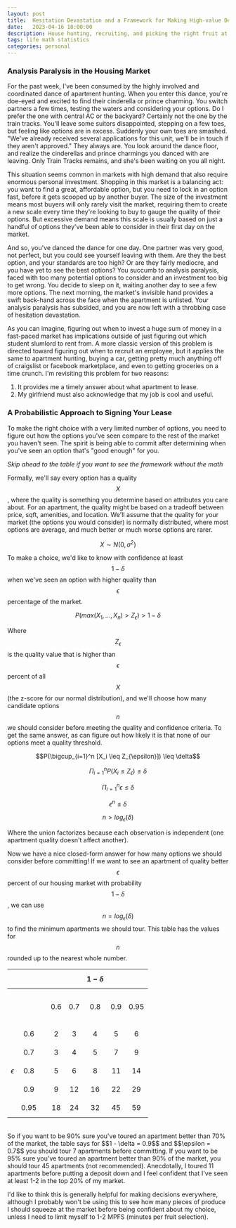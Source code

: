 ```yaml
---
layout: post
title:  Hesitation Devastation and a Framework for Making High-value Decisions Without Hating Yourself
date:   2023-04-16 10:00:00
description: House hunting, recruiting, and picking the right fruit at the grocery store
tags: life math statistics
categories: personal
---
```

### Analysis Paralysis in the Housing Market
For the past week, I've been consumed by the highly involved and coordinated dance of apartment hunting.
When you enter this dance, you're doe-eyed and excited to find their cinderella or prince charming.
You switch partners a few times, testing the waters and considering your options.
Do I prefer the one with central AC or the backyard? Certainly not the one by the train tracks. 
You'll leave some suitors disappointed, stepping on a few toes, but feeling like options are in excess.
Suddenly your own toes are smashed. 
"We've already received several applications for this unit, we'll be in touch if they aren't approved."
They always are.
You look around the dance floor, and realize the cinderellas and prince charmings you danced with are leaving. 
Only Train Tracks remains, and she's been waiting on you all night.

This situation seems common in markets with high demand that also require enormous personal investment.
Shopping in this market is a balancing act: you want to find a great, affordable option,
but you need to lock in an option fast, before it gets scooped up by another buyer.
The size of the investment means most buyers will only rarely visit the market,
requiring them to create a new scale every time they're looking to buy to gauge the quality of their options. 
But excessive demand means this scale is usually based on just a handful of options they've been able to 
consider in their first day on the market.

And so, you've danced the dance for one day. 
One partner was very good, not perfect, but you could see yourself leaving with them.
Are they the best option, and your standards are too high?
Or are they fairly mediocre, and you have yet to see the best options?
You succumb to analysis paralysis, faced with too many potential options to consider and an
investment too big to get wrong.
You decide to sleep on it, waiting another day to see a few more options.
The next morning, the market's invisible hand provides a swift back-hand across the face when the apartment is unlisted.
Your analysis paralysis has subsided, and you are now left with a throbbing case of hesitation devastation.

As you can imagine, figuring out when to invest a huge sum of money in a fast-paced market has implications
outside of just figuring out which student slumlord to rent from.
A more classic version of this problem is directed toward figuring out when to recruit an employee,
but it applies the same to apartment hunting, buying a car, getting pretty much anything off of
craigslist or facebook marketplace, and even to getting groceries on a time crunch.
I'm revisiting this problem for two reasons:
1. It provides me a timely answer about what apartment to lease.
2. My girlfriend must also acknowledge that my job is cool and useful.

### A Probabilistic Approach to Signing Your Lease
To make the right choice with a very limited number of options, you need to figure out
how the options you've seen compare to the rest of the market you haven't seen.
The spirit is being able to commit after determining when you've seen an option that's "good enough" for you.

*Skip ahead to the table if you want to see the framework without the math*

Formally, we'll say every option has a quality $$X$$, where the quality is something you determine based on 
attributes you care about.
For an apartment, the quality might be based on a tradeoff between price, sqft, amenities, and location.
We'll assume that the quality for your market (the options you would consider) is normally distributed,
where most options are average, and much better or much worse options are rarer.

$$ X \sim N(0, \sigma^2) $$

To make a choice, we'd like to know with confidence at least $$1 - \delta$$ when we've seen an option 
with higher quality than $$\epsilon$$ percentage of the market.

$$P(max(X_1, ..., X_n) > Z_{\epsilon}) > 1 - \delta$$

Where $$Z_{\epsilon}$$ is the quality value that is higher than $$\epsilon$$ percent of all $$X$$
(the z-score for our normal distribution),
and we'll choose how many candidate options $$n$$ we should consider before meeting the quality
and confidence criteria.
To get the same answer, as can figure out how likely it is that none of our options meet a quality threshold.

$$P(\bigcup_{i=1}^n [X_i \leq Z_{\epsilon}]) \leq \delta$$

$$\Pi_{i=1}^n P(X_i \leq Z_{\epsilon}) \leq \delta$$

$$\Pi_{i=1}^n \epsilon \leq \delta$$

$$\epsilon^n \leq \delta$$

$$n > log_{\epsilon}(\delta)$$

Where the union factorizes because each observation is independent (one apartment quality doesn't
affect another).


Now we have a nice closed-form answer for how many options we should consider before committing!
If we want to see an apartment of quality better $$\epsilon$$ percent of our housing market with probability  $$1 - \delta$$,
we can use $$n = log_{\epsilon}(\delta)$$ to find the minimum apartments we should tour.
This table has the values for $$n$$ rounded up to the nearest whole number.

|     |                   |                              |                                       |                    |                   $$1 - \delta$$                    |                                       |                                        |
|-----|------------------:|---------------:|:---------:|:---------:|:---------------------------------------------------:|:---------:|:----------:|
|     |                   |  | &nbsp; &nbsp;  $$0.6$$ &nbsp; &nbsp;  | &nbsp; &nbsp;  $$0.7$$ &nbsp; &nbsp;  |        &nbsp; &nbsp;  $$0.8$$ &nbsp; &nbsp;         | &nbsp; &nbsp;  $$0.9$$ &nbsp; &nbsp;  | &nbsp; &nbsp;  $$0.95$$ &nbsp; &nbsp;  |
|     |           $$0.6$$ |                |     2     |     3     |                          4                          |     5     |     6      |
|     |           $$0.7$$ |                |     3     |     4     |                          5                          |     7     |     9      |
|  $$\epsilon$$   |           $$0.8$$ |                |     5     |     6     |                          8                          |    11     |     14     |
|     |           $$0.9$$ |                |     9     |    12     |                         16                          |    22     |     29     |
|     |          $$0.95$$ |                |    18     |    24     |                         32                          |    45     |     59     |

<br>
So if you want to be 90% sure you've toured an apartment better than 70% of the market, the table says for $$1 - \delta = 0.9$$ and $$\epsilon = 0.7$$ you should tour 7 apartments before committing. 
If you want to be 95% sure you've toured an apartment better than 90% of the market, you should tour 45 apartments (not recommended).
Anecdotally, I toured 11 apartments before putting a deposit down and I feel confident that I've seen at least 1-2 in the top 20% of my market.

I'd like to think this is generally helpful for making decisions everywhere, although 
I probably won't be using this to see how many pieces of produce I should squeeze at the market before being confident about my choice, 
unless I need to limit myself to 1-2 MPFS (minutes per fruit selection).